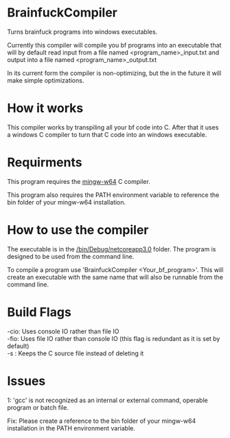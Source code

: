 # BrainfuckCompiler
 Turns brainfuck programs into windows executables.
 
 
 Currently this compiler will compile you bf programs into an executable that will by default read input from a file named <program_name>\_input.txt and output into a file named <program_name>\_output.txt

In its current form the compiler is non-optimizing, but the in the future it will make simple optimizations.

# How it works

This compiler works by transpiling all your bf code into C.  After that it uses a windows C compiler to turn that C code into an windows executable.

# Requirments

This program requires the [mingw-w64](https://mingw-w64.org/doku.php/download) C compiler.

This program also requires the PATH environment variable to reference the bin folder of your mingw-w64 installation.

# How to use the compiler

The executable is in the [/bin/Debug/netcoreapp3.0](/bin/Debug/netcoreapp3.0) folder.  The program is designed to be used from the command line.

To compile a program use 'BrainfuckCompiler <Your_bf_program>'.  This will create an executable with the same name that will also be runnable from the command line.

# Build Flags
-cio: Uses console IO rather than file IO  
-fio: Uses file IO rather than console IO (this flag is redundant as it is set by default)  
-s   : Keeps the C source file instead of deleting it


# Issues

1: 'gcc' is not recognized as an internal or external command, operable program or batch file.

Fix: Please create a reference to the bin folder of your mingw-w64 installation in the PATH environment variable.
